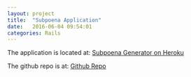 ```yaml
---
layout: project
title:  "Subpoena Application"
date:   2016-06-04 09:54:01
categories: Rails
---
```


The application is located at: [Subpoena Generator on Heroku](http://rdalin-Subpoena.herokuapp.com)


The github repo is at: [Github Repo](https://github.com/rdalin82/Subpoena)
